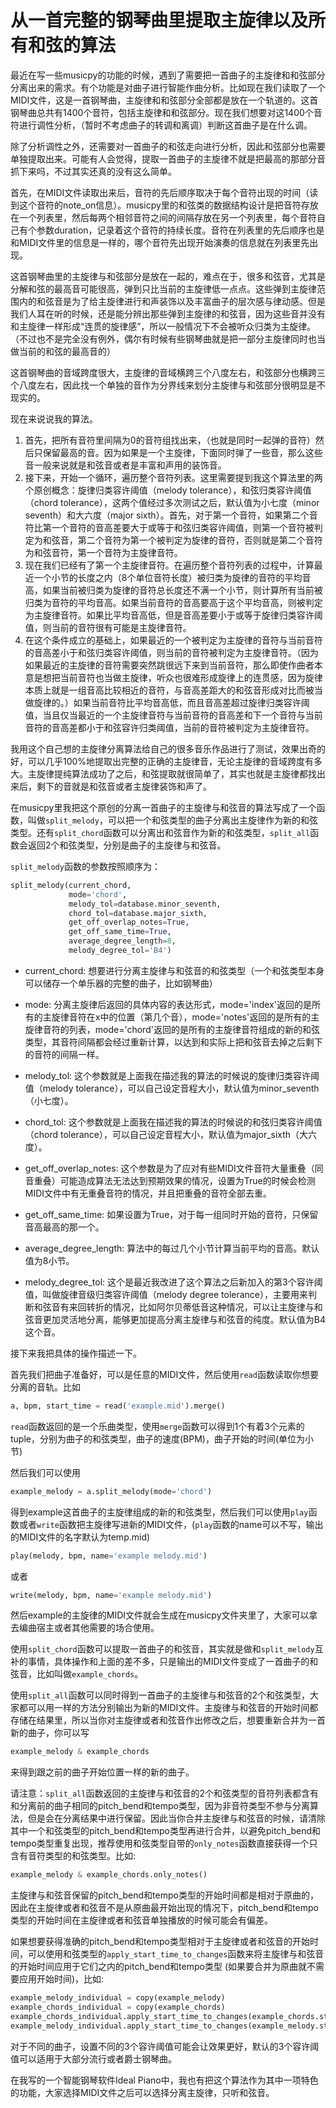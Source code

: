 # 从一首完整的钢琴曲里提取主旋律以及所有和弦的算法

最近在写一些musicpy的功能的时候，遇到了需要把一首曲子的主旋律和和弦部分分离出来的需求。有个功能是对曲子进行智能作曲分析。比如现在我们读取了一个MIDI文件，这是一首钢琴曲，主旋律和和弦部分全部都是放在一个轨道的。这首钢琴曲总共有1400个音符，包括主旋律和和弦部分。现在我们想要对这1400个音符进行调性分析，（暂时不考虑曲子的转调和离调）判断这首曲子是在什么调。

除了分析调性之外，还需要对一首曲子的和弦走向进行分析，因此和弦部分也需要单独提取出来。可能有人会觉得，提取一首曲子的主旋律不就是把最高的那部分音抓下来吗，不过其实还真的没有这么简单。

首先，在MIDI文件读取出来后，音符的先后顺序取决于每个音符出现的时间（读到这个音符的note_on信息）。musicpy里的和弦类的数据结构设计是把音符存放在一个列表里，然后每两个相邻音符之间的间隔存放在另一个列表里，每个音符自己有个参数duration，记录着这个音符的持续长度。音符在列表里的先后顺序也是和MIDI文件里的信息是一样的，哪个音符先出现开始演奏的信息就在列表里先出现。

这首钢琴曲里的主旋律与和弦部分是放在一起的，难点在于，很多和弦音，尤其是分解和弦的最高音可能很高，弹到只比当前的主旋律低一点点。这些弹到主旋律范围内的和弦音是为了给主旋律进行和声装饰以及丰富曲子的层次感与律动感。但是我们人耳在听的时候，还是能分辨出那些弹到主旋律的和弦音，因为这些音并没有和主旋律一样形成“连贯的旋律感”，所以一般情况下不会被听众归类为主旋律。（不过也不是完全没有例外，偶尔有时候有些钢琴曲就是把一部分主旋律同时也当做当前的和弦的最高音的）

这首钢琴曲的音域跨度很大，主旋律的音域横跨三个八度左右，和弦部分也横跨三个八度左右，因此找一个单独的音作为分界线来划分主旋律与和弦部分很明显是不现实的。

现在来说说我的算法。

1. 首先，把所有音符里间隔为0的音符组找出来，（也就是同时一起弹的音符）然后只保留最高的音。因为如果是一个主旋律，下面同时弹了一些音，那么这些音一般来说就是和弦音或者是丰富和声用的装饰音。
2. 接下来，开始一个循环，遍历整个音符列表。这里需要提到我这个算法里的两个原创概念：旋律归类容许阈值（melody tolerance），和弦归类容许阈值（chord tolerance），这两个值经过多次测试之后，默认值为小七度（minor seventh）和大六度（major sixth）。首先，对于第一个音符，如果第二个音符比第一个音符的音高差要大于或等于和弦归类容许阈值，则第一个音符被判定为和弦音，第二个音符为第一个被判定为旋律的音符，否则就是第二个音符为和弦音符，第一个音符为主旋律音符。
3. 现在我们已经有了第一个主旋律音符。在遍历整个音符列表的过程中，计算最近一个小节的长度之内（8个单位音符长度）被归类为旋律的音符的平均音高，如果当前被归类为旋律的音符总长度还不满一个小节，则计算所有当前被归类为音符的平均音高。如果当前音符的音高要高于这个平均音高，则被判定为主旋律音符。如果比平均音高低，但是音高差要小于或等于旋律归类容许阈值，则当前的音符很有可能是主旋律音符。
4. 在这个条件成立的基础上，如果最近的一个被判定为主旋律的音符与当前音符的音高差小于和弦归类容许阈值，则当前的音符被判定为主旋律音符。（因为如果最近的主旋律的音符需要突然跳很远下来到当前音符，那么即使作曲者本意是想把当前音符也当做主旋律，听众也很难形成旋律上的连贯感，因为旋律本质上就是一组音高比较相近的音符，与音高差距大的和弦音形成对比而被当做旋律的。）如果当前音符比平均音高低，而且音高差超过旋律归类容许阈值，当且仅当最近的一个主旋律音符与当前音符的音高差和下一个音符与当前音符的音高差都小于和弦容许归类阈值，当前的音符被判定为主旋律音符。

我用这个自己想的主旋律分离算法给自己的很多音乐作品进行了测试，效果出奇的好，可以几乎100%地提取出完整的正确的主旋律音，无论主旋律的音域跨度有多大。主旋律提纯算法成功了之后，和弦提取就很简单了，其实也就是主旋律都找出来后，剩下的音就是和弦音或者主旋律装饰和声了。

在musicpy里我把这个原创的分离一首曲子的主旋律与和弦音的算法写成了一个函数，叫做`split_melody`，可以把一个和弦类型的曲子分离出主旋律作为新的和弦类型。还有`split_chord`函数可以分离出和弦音作为新的和弦类型，`split_all`函数会返回2个和弦类型，分别是曲子的主旋律与和弦音。

`split_melody`函数的参数按照顺序为：

```python
split_melody(current_chord,
             mode='chord',
             melody_tol=database.minor_seventh,
             chord_tol=database.major_sixth,
             get_off_overlap_notes=True,
             get_off_same_time=True,
             average_degree_length=8,
             melody_degree_tol='B4')
```

- current_chord: 想要进行分离主旋律与和弦音的和弦类型（一个和弦类型本身可以储存一个单乐器的完整的曲子，比如钢琴曲）

- mode: 分离主旋律后返回的具体内容的表达形式，mode='index'返回的是所有的主旋律音符在x中的位置（第几个音），mode='notes'返回的是所有的主旋律音符的列表，mode='chord'返回的是所有的主旋律音符组成的新的和弦类型，其音符间隔都会经过重新计算，以达到和实际上把和弦音去掉之后剩下的音符的间隔一样。

- melody_tol: 这个参数就是上面我在描述我的算法的时候说的旋律归类容许阈值（melody tolerance），可以自己设定音程大小，默认值为minor_seventh（小七度）。

- chord_tol: 这个参数就是上面我在描述我的算法的时候说的和弦归类容许阈值（chord tolerance），可以自己设定音程大小，默认值为major_sixth（大六度）。

- get_off_overlap_notes: 这个参数是为了应对有些MIDI文件音符大量重叠（同音重叠）可能造成算法无法达到预期效果的情况，设置为True的时候会检测MIDI文件中有无重叠音符的情况，并且把重叠的音符全部去重。

- get_off_same_time: 如果设置为True，对于每一组同时开始的音符，只保留音高最高的那一个。

- average_degree_length: 算法中的每过几个小节计算当前平均的音高。默认值为8小节。

- melody_degree_tol: 这个是最近我改进了这个算法之后新加入的第3个容许阈值，叫做旋律音级归类容许阈值（melody degree tolerance），主要用来判断和弦音有来回转折的情况，比如阿尔贝蒂低音这种情况，可以让主旋律与和弦音更加灵活地分离，能够更加提高分离主旋律与和弦音的纯度。默认值为B4这个音。

接下来我把具体的操作描述一下。

首先我们把曲子准备好，可以是任意的MIDI文件，然后使用`read`函数读取你想要分离的音轨。比如

```python
a, bpm, start_time = read('example.mid').merge()
```

`read`函数返回的是一个乐曲类型，使用`merge`函数可以得到1个有着3个元素的tuple，分别为曲子的和弦类型，曲子的速度(BPM)，曲子开始的时间(单位为小节)

然后我们可以使用

```python
example_melody = a.split_melody(mode='chord')
```

得到example这首曲子的主旋律组成的新的和弦类型，然后我们可以使用`play`函数或者`write`函数把主旋律写进新的MIDI文件，(`play`函数的name可以不写，输出的MIDI文件的名字默认为temp.mid)

```python
play(melody, bpm, name='example melody.mid')
```

或者

```python
write(melody, bpm, name='example melody.mid')
```

然后example的主旋律的MIDI文件就会生成在musicpy文件夹里了，大家可以拿去编曲宿主或者其他需要的场合使用。

使用`split_chord`函数可以提取一首曲子的和弦音，其实就是做和`split_melody`互补的事情，具体操作和上面的差不多，只是输出的MIDI文件变成了一首曲子的和弦音，比如叫做`example_chords`。

使用`split_all`函数可以同时得到一首曲子的主旋律与和弦音的2个和弦类型，大家都可以用一样的方法分别输出为新的MIDI文件。主旋律与和弦音的开始时间都存储在结果里，所以当你对主旋律或者和弦音作出修改之后，想要重新合并为一首新的曲子，你可以写

```python
example_melody & example_chords
```

来得到跟之前的曲子开始位置一样的新的曲子。

请注意：`split_all`函数返回的主旋律与和弦音的2个和弦类型的音符列表都含有和分离前的曲子相同的pitch_bend和tempo类型，因为非音符类型不参与分离算法，但是会在分离结果中进行保留。因此当你合并主旋律与和弦音的时候，请清除其中一个和弦类型的pitch_bend和tempo类型再进行合并，以避免pitch_bend和tempo类型重复出现，推荐使用和弦类型自带的`only_notes`函数直接获得一个只含有音符类型的和弦类型。比如:

```python
example_melody & example_chords.only_notes()
```

主旋律与和弦音保留的pitch_bend和tempo类型的开始时间都是相对于原曲的，因此在主旋律或者和弦音不是从原曲最开始出现的情况下，pitch_bend和tempo类型的开始时间在主旋律或者和弦音单独播放的时候可能会有偏差。

如果想要获得准确的pitch_bend和tempo类型相对于主旋律或者和弦音的开始时间，可以使用和弦类型的`apply_start_time_to_changes`函数来将主旋律与和弦音的开始时间应用于它们之内的pitch_bend和tempo类型 (如果要合并为原曲就不需要应用开始时间)，比如:

```python
example_melody_individual = copy(example_melody)
example_chords_individual = copy(example_chords)
example_chords_individual.apply_start_time_to_changes(example_chords.start_time)
example_melody_individual.apply_start_time_to_changes(example_melody.start_time)
```

对于不同的曲子，设置不同的3个容许阈值可能会让效果更好，默认的3个容许阈值可以适用于大部分流行或者爵士钢琴曲。

在我写的一个智能钢琴软件Ideal Piano中，我也有把这个算法作为其中一项特色的功能，大家选择MIDI文件之后可以选择分离主旋律，只听和弦音。

